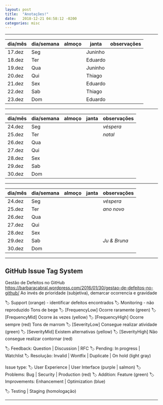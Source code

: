 ```yaml
---
layout: post
title:  "Anotações!"
date:   2018-12-21 04:58:12 -0200
categories: misc
---
```


---

| dia/mês | dia/semana | almoço | janta   | observações |
| ------- | ---------- | ------ | ------- | ----------- |
| 17.dez  | Seg        |        | Juninho |             |
| 18.dez  | Ter        |        | Eduardo |             |
| 19.dez  | Qua        |        | Juninho |             |
| 20.dez  | Qui        |        | Thiago  |             |
| 21.dez  | Sex        |        | Eduardo |             |
| 22.dez  | Sab        |        | Thiago  |             |
| 23.dez  | Dom        |        | Eduardo |             |

---

| dia/mês | dia/semana | almoço | janta | observações |
| ------- | ---------- | ------ | ----- | ----------- |
| 24.dez  | Seg        |        |       | _véspera_   |
| 25.dez  | Ter        |        |       | _natal_     |
| 26.dez  | Qua        |        |       |             |
| 27.dez  | Qui        |        |       |             |
| 28.dez  | Sex        |        |       |             |
| 29.dez  | Sab        |        |       |             |
| 30.dez  | Dom        |        |       |             |

---

| dia/mês | dia/semana | almoço | janta | observações  |
| ------- | ---------- | ------ | ----- | ------------ |
| 24.dez  | Seg        |        |       | _véspera_    |
| 25.dez  | Ter        |        |       | _ano novo_   |
| 26.dez  | Qua        |        |       |              |
| 27.dez  | Qui        |        |       |              |
| 28.dez  | Sex        |        |       |              |
| 29.dez  | Sab        |        |       | _Ju & Bruna_ |
| 30.dez  | Dom        |        |       |              |


---
GitHub Issue Tag System
---
Gestão de Defeitos no GitHub
https://barbaracabral.wordpress.com/2016/01/30/gestao-de-defeitos-no-github/
Ao invés de prioridade (subjetiva), demarcar ocorrencia e gravidade

🏷️ Support (orange) - identificar defeitos encontrados
🏷️ Monitoring - não reproduzido
Tons de bege
🏷️ [FrequencyLow] Ocorre raramente (green)
🏷️ [FrequencyMid] Ocorre às vezes (yellow)
🏷️ [FrequencyHigh] Ocorre sempre (red)
Tons de marrom
🏷️ [SeverityLow] Consegue realizar atividade (green)
🏷️ [SeverityMid] Existem alternativas (yellow)
🏷️ [SeverityHigh] Não consegue realizar contornar (red)

🏷️ Feedback: Question | Discussion | RFC
🏷️ Pending: In progress | Watchlist
🏷️ Resolução: Invalid | Wontfix | Duplicate | On hold (light gray)️️️

Issue type:
🏷️ User Experience | User Interface (purple | salmon)
🏷️ Problems: Bug | Security | Production (red)
🏷️ Addition: Feature (green)
🏷️ Improvements: Enhancement | Optimization (blue)

🏷️ Testing | Staging (homologação)

---